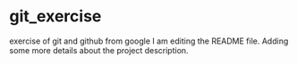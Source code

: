 # git_exercise
exercise of git and github from google
I am editing the README file. Adding some more details about the project description.

